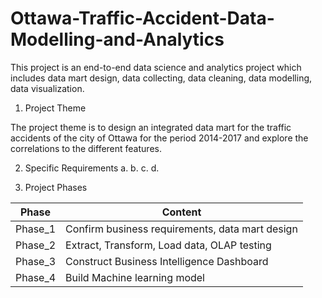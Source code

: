 # Ottawa-Traffic-Accident-Data-Modelling-and-Analytics
This project is an end-to-end data science and analytics project which includes data mart design, data collecting, data cleaning, data modelling, data visualization.

1. Project Theme

The project theme is to design an integrated data mart for the traffic accidents of the city of Ottawa for the period 2014-2017 and explore the correlations to the different features.

2. Specific Requirements
   a.
   b.
   c.
   d.
   
3. Project Phases

Phase | Content
------------ | -------------
Phase_1 | Confirm business requirements, data mart design
Phase_2 | Extract, Transform, Load data, OLAP testing
Phase_3 | Construct Business Intelligence Dashboard
Phase_4 | Build Machine learning model
